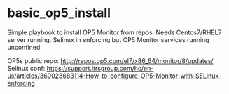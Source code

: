 # basic_op5_install
Simple playbook to install OP5 Monitor from repos. Needs Centos7/RHEL7 server running. Selinux in enforcing but OP5 Monitor services running unconfined.

OP5s public repo: http://repos.op5.com/el7/x86_64/monitor/8/updates/
Selinux conf: https://support.itrsgroup.com/hc/en-us/articles/360023683114-How-to-configure-OP5-Monitor-with-SELinux-enforcing
